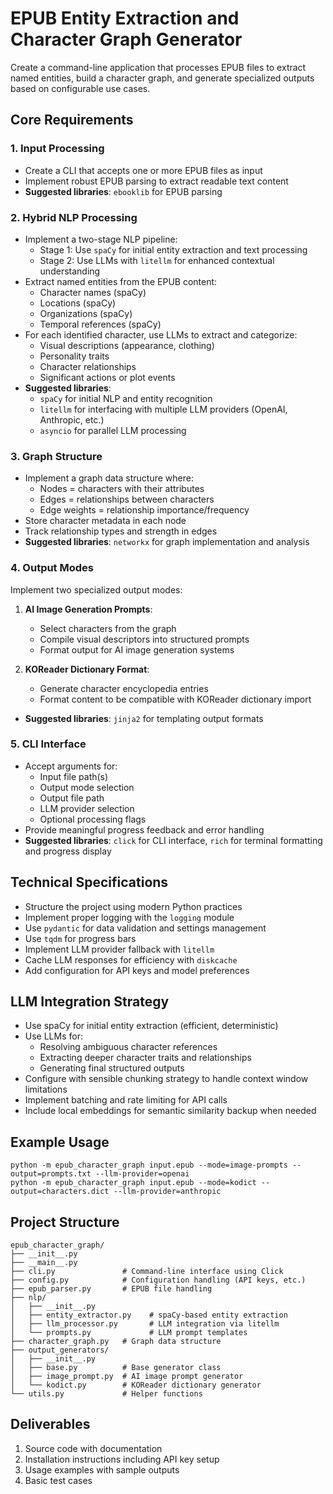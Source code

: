 # EPUB Entity Extraction and Character Graph Generator

Create a command-line application that processes EPUB files to extract named entities, build a character graph, and generate specialized outputs based on configurable use cases.

## Core Requirements

### 1. Input Processing

- Create a CLI that accepts one or more EPUB files as input
- Implement robust EPUB parsing to extract readable text content
- **Suggested libraries**: `ebooklib` for EPUB parsing

### 2. Hybrid NLP Processing

- Implement a two-stage NLP pipeline:
  - Stage 1: Use `spaCy` for initial entity extraction and text processing
  - Stage 2: Use LLMs with `litellm` for enhanced contextual understanding
- Extract named entities from the EPUB content:
  - Character names (spaCy)
  - Locations (spaCy)
  - Organizations (spaCy)
  - Temporal references (spaCy)
- For each identified character, use LLMs to extract and categorize:
  - Visual descriptions (appearance, clothing)
  - Personality traits
  - Character relationships
  - Significant actions or plot events
- **Suggested libraries**:
  - `spaCy` for initial NLP and entity recognition
  - `litellm` for interfacing with multiple LLM providers (OpenAI, Anthropic, etc.)
  - `asyncio` for parallel LLM processing

### 3. Graph Structure

- Implement a graph data structure where:
  - Nodes = characters with their attributes
  - Edges = relationships between characters
  - Edge weights = relationship importance/frequency
- Store character metadata in each node
- Track relationship types and strength in edges
- **Suggested libraries**: `networkx` for graph implementation and analysis

### 4. Output Modes

Implement two specialized output modes:

1. **AI Image Generation Prompts**:

   - Select characters from the graph
   - Compile visual descriptors into structured prompts
   - Format output for AI image generation systems

1. **KOReader Dictionary Format**:

   - Generate character encyclopedia entries
   - Format content to be compatible with KOReader dictionary import

- **Suggested libraries**: `jinja2` for templating output formats

### 5. CLI Interface

- Accept arguments for:
  - Input file path(s)
  - Output mode selection
  - Output file path
  - LLM provider selection
  - Optional processing flags
- Provide meaningful progress feedback and error handling
- **Suggested libraries**: `click` for CLI interface, `rich` for terminal formatting and progress display

## Technical Specifications

- Structure the project using modern Python practices
- Implement proper logging with the `logging` module
- Use `pydantic` for data validation and settings management
- Use `tqdm` for progress bars
- Implement LLM provider fallback with `litellm`
- Cache LLM responses for efficiency with `diskcache`
- Add configuration for API keys and model preferences

## LLM Integration Strategy

- Use spaCy for initial entity extraction (efficient, deterministic)
- Use LLMs for:
  - Resolving ambiguous character references
  - Extracting deeper character traits and relationships
  - Generating final structured outputs
- Configure with sensible chunking strategy to handle context window limitations
- Implement batching and rate limiting for API calls
- Include local embeddings for semantic similarity backup when needed

## Example Usage

```
python -m epub_character_graph input.epub --mode=image-prompts --output=prompts.txt --llm-provider=openai
python -m epub_character_graph input.epub --mode=kodict --output=characters.dict --llm-provider=anthropic
```

## Project Structure

```
epub_character_graph/
├── __init__.py
├── __main__.py
├── cli.py               # Command-line interface using Click
├── config.py            # Configuration handling (API keys, etc.)
├── epub_parser.py       # EPUB file handling
├── nlp/
│   ├── __init__.py
│   ├── entity_extractor.py    # spaCy-based entity extraction
│   ├── llm_processor.py       # LLM integration via litellm
│   └── prompts.py             # LLM prompt templates
├── character_graph.py   # Graph data structure
├── output_generators/
│   ├── __init__.py
│   ├── base.py          # Base generator class
│   ├── image_prompt.py  # AI image prompt generator
│   └── kodict.py        # KOReader dictionary generator
└── utils.py             # Helper functions
```

## Deliverables

1. Source code with documentation
1. Installation instructions including API key setup
1. Usage examples with sample outputs
1. Basic test cases
